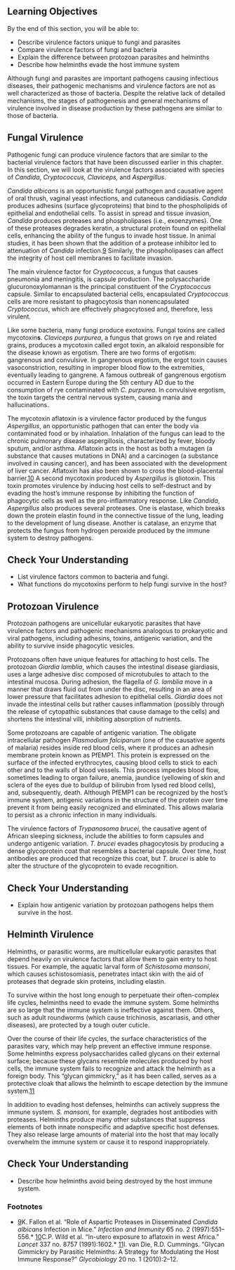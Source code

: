 ## Learning Objectives

By the end of this section, you will be able to:

* Describe virulence factors unique to fungi and parasites
* Compare virulence factors of fungi and bacteria
* Explain the difference between protozoan parasites and helminths
* Describe how helminths evade the host immune system

Although fungi and parasites are important pathogens causing infectious diseases, their pathogenic mechanisms and virulence factors are not as well characterized as those of bacteria. Despite the relative lack of detailed mechanisms, the stages of pathogenesis and general mechanisms of virulence involved in disease production by these pathogens are similar to those of bacteria.

## Fungal Virulence

Pathogenic fungi can produce virulence factors that are similar to the bacterial virulence factors that have been discussed earlier in this chapter. In this section, we will look at the virulence factors associated with species of *Candida*, *Cryptococcus, Claviceps,* and *Aspergillus*.

*Candida albicans* is an opportunistic fungal pathogen and causative agent of oral thrush, vaginal yeast infections, and cutaneous candidiasis. *Candida* produces adhesins (surface glycoproteins) that bind to the phospholipids of epithelial and endothelial cells. To assist in spread and tissue invasion, *Candida* produces proteases and phospholipases (i.e., exoenzymes). One of these proteases degrades keratin, a structural protein found on epithelial cells, enhancing the ability of the fungus to invade host tissue. In animal studies, it has been shown that the addition of a protease inhibitor led to attenuation of *Candida* infection.[9](#fs-id1167585106858) Similarly, the phospholipases can affect the integrity of host cell membranes to facilitate invasion.

The main virulence factor for *Cryptococcus*, a fungus that causes pneumonia and meningitis, is capsule production. The polysaccharide glucuronoxylomannan is the principal constituent of the *Cryptococcus* capsule. Similar to encapsulated bacterial cells, encapsulated *Cryptococcus* cells are more resistant to phagocytosis than nonencapsulated *Cryptococcus*, which are effectively phagocytosed and, therefore, less virulent.

Like some bacteria, many fungi produce exotoxins. Fungal toxins are called mycotoxin**s**. *Claviceps purpurea*, a fungus that grows on rye and related grains, produces a mycotoxin called ergot toxin, an alkaloid responsible for the disease known as ergotism. There are two forms of ergotism: gangrenous and convulsive. In gangrenous ergotism, the ergot toxin causes vasoconstriction, resulting in improper blood flow to the extremities, eventually leading to gangrene. A famous outbreak of gangrenous ergotism occurred in Eastern Europe during the 5th century AD due to the consumption of rye contaminated with *C. purpurea*. In convulsive ergotism, the toxin targets the central nervous system, causing mania and hallucinations.

The mycotoxin aflatoxin is a virulence factor produced by the fungus *Aspergillus*, an opportunistic pathogen that can enter the body via contaminated food or by inhalation. Inhalation of the fungus can lead to the chronic pulmonary disease aspergillosis, characterized by fever, bloody sputum, and/or asthma. Aflatoxin acts in the host as both a mutagen (a substance that causes mutations in DNA) and a carcinogen (a substance involved in causing cancer), and has been associated with the development of liver cancer. Aflatoxin has also been shown to cross the blood-placental barrier.[10](#fs-id1167583578402) A second mycotoxin produced by *Aspergillus* is gliotoxin. This toxin promotes virulence by inducing host cells to self-destruct and by evading the host’s immune response by inhibiting the function of phagocytic cells as well as the pro-inflammatory response. Like *Candida*, *Aspergillus* also produces several proteases. One is elastase, which breaks down the protein elastin found in the connective tissue of the lung, leading to the development of lung disease. Another is catalase, an enzyme that protects the fungus from hydrogen peroxide produced by the immune system to destroy pathogens.

## Check Your Understanding

* List virulence factors common to bacteria and fungi.
* What functions do mycotoxins perform to help fungi survive in the host?

## Protozoan Virulence

Protozoan pathogens are unicellular eukaryotic parasites that have virulence factors and pathogenic mechanisms analogous to prokaryotic and viral pathogens, including adhesins, toxins, antigenic variation, and the ability to survive inside phagocytic vesicles.

Protozoans often have unique features for attaching to host cells. The protozoan *Giardia lamblia*, which causes the intestinal disease giardiasis, uses a large adhesive disc composed of microtubules to attach to the intestinal mucosa. During adhesion, the flagella of *G. lamblia* move in a manner that draws fluid out from under the disc, resulting in an area of lower pressure that facilitates adhesion to epithelial cells. *Giardia* does not invade the intestinal cells but rather causes inflammation (possibly through the release of cytopathic substances that cause damage to the cells) and shortens the intestinal villi, inhibiting absorption of nutrients.

Some protozoans are capable of antigenic variation. The obligate intracellular pathogen *Plasmodium falciparum* (one of the causative agents of malaria) resides inside red blood cells, where it produces an adhesin membrane protein known as PfEMP1. This protein is expressed on the surface of the infected erythrocytes, causing blood cells to stick to each other and to the walls of blood vessels. This process impedes blood flow, sometimes leading to organ failure, anemia, jaundice (yellowing of skin and sclera of the eyes due to buildup of bilirubin from lysed red blood cells), and, subsequently, death. Although PfEMP1 can be recognized by the host’s immune system, antigenic variations in the structure of the protein over time prevent it from being easily recognized and eliminated. This allows malaria to persist as a chronic infection in many individuals.

The virulence factors of *Trypanosoma brucei*, the causative agent of African sleeping sickness, include the abilities to form capsules and undergo antigenic variation. *T. brucei* evades phagocytosis by producing a dense glycoprotein coat that resembles a bacterial capsule. Over time, host antibodies are produced that recognize this coat, but *T. brucei* is able to alter the structure of the glycoprotein to evade recognition.

## Check Your Understanding

* Explain how antigenic variation by protozoan pathogens helps them survive in the host.

## Helminth Virulence

Helminths, or parasitic worms, are multicellular eukaryotic parasites that depend heavily on virulence factors that allow them to gain entry to host tissues. For example, the aquatic larval form of *Schistosoma mansoni*, which causes schistosomiasis, penetrates intact skin with the aid of proteases that degrade skin proteins, including elastin.

To survive within the host long enough to perpetuate their often-complex life cycles, helminths need to evade the immune system. Some helminths are so large that the immune system is ineffective against them. Others, such as adult roundworms (which cause trichinosis, ascariasis, and other diseases), are protected by a tough outer cuticle.

Over the course of their life cycles, the surface characteristics of the parasites vary, which may help prevent an effective immune response. Some helminths express polysaccharides called glycans on their external surface; because these glycans resemble molecules produced by host cells, the immune system fails to recognize and attack the helminth as a foreign body. This “glycan gimmickry,” as it has been called, serves as a protective cloak that allows the helminth to escape detection by the immune system.[11](#fs-id1167583644931)

In addition to evading host defenses, helminths can actively suppress the immune system. *S. mansoni*, for example, degrades host antibodies with proteases. Helminths produce many other substances that suppress elements of both innate nonspecific and adaptive specific host defenses. They also release large amounts of material into the host that may locally overwhelm the immune system or cause it to respond inappropriately.

## Check Your Understanding

* Describe how helminths avoid being destroyed by the host immune system.

### Footnotes

* [9](#footnote-ref1)K. Fallon et al. “Role of Aspartic Proteases in Disseminated *Candida albicans* Infection in Mice.” *Infection and Immunity* 65 no. 2 (1997):551–556.* [10](#footnote-ref2)C.P. Wild et al. “In-utero exposure to aflatoxin in west Africa.” *Lancet* 337 no. 8757 (1991):1602.* [11](#footnote-ref3)I. van Die, R.D. Cummings. “Glycan Gimmickry by Parasitic Helminths: A Strategy for Modulating the Host Immune Response?” *Glycobiology* 20 no. 1 (2010):2–12.